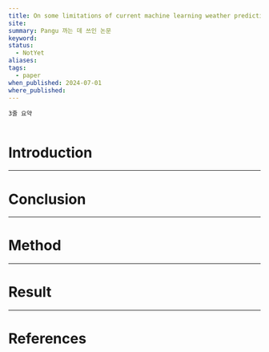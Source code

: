 ```yaml
---
title: On some limitations of current machine learning weather prediction models
site: 
summary: Pangu 까는 데 쓰인 논문
keyword: 
status:
  - NotYet
aliases: 
tags:
  - paper
when_published: 2024-07-01
where_published:
---
```

```ad-summary
3줄 요약
```

```ad-abstract

```

# Introduction

---
# Conclusion

---
# Method

---
# Result

---
# References
